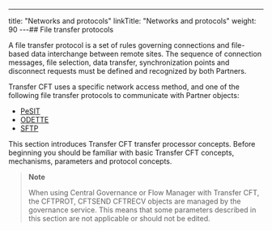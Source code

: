 ---
title: "Networks and protocols"
linkTitle: "Networks and protocols"
weight: 90
---## File transfer protocols

A file transfer protocol is
a set of rules governing connections and file-based data interchange between
remote sites. The sequence of connection messages, file selection, data
transfer, synchronization points and disconnect requests must be defined
and recognized by both Partners.

Transfer CFT uses a specific network access
method, and one of the following file transfer protocols
to communicate with Partner objects:

* [PeSIT](about_pesit)
* [ODETTE](start_here_odette)
* [SFTP](sftp_intro)

This
section introduces Transfer CFT transfer processor concepts. Before beginning you should be familiar with basic Transfer
CFT concepts, mechanisms, parameters and protocol concepts.

> **Note**
>
> When using Central Governance or Flow Manager with Transfer CFT, the CFTPROT, CFTSEND CFTRECV objects are managed by the governance service. This means that some parameters described in this section are not applicable or should not be edited.
